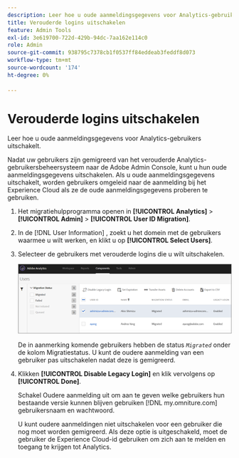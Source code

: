 ```yaml
---
description: Leer hoe u oude aanmeldingsgegevens voor Analytics-gebruikers uitschakelt.
title: Verouderde logins uitschakelen
feature: Admin Tools
exl-id: 3e619700-722d-429b-94dc-7aa162e114c0
role: Admin
source-git-commit: 938795c7378cb1f0537ff84eddeab3feddf8d073
workflow-type: tm+mt
source-wordcount: '174'
ht-degree: 0%

---
```


# Verouderde logins uitschakelen

Leer hoe u oude aanmeldingsgegevens voor Analytics-gebruikers uitschakelt.

Nadat uw gebruikers zijn gemigreerd van het verouderde Analytics-gebruikersbeheersysteem naar de Adobe Admin Console, kunt u hun oude aanmeldingsgegevens uitschakelen. Als u oude aanmeldingsgegevens uitschakelt, worden gebruikers omgeleid naar de aanmelding bij het Experience Cloud als ze de oude aanmeldingsgegevens proberen te gebruiken.

1. Het migratiehulpprogramma openen in **[!UICONTROL Analytics]** > **[!UICONTROL Admin]** > **[!UICONTROL User ID Migration]**.
1. In de [!DNL User Information] , zoekt u het domein met de gebruikers waarmee u wilt werken, en klikt u op **[!UICONTROL Select Users]**.
1. Selecteer de gebruikers met verouderde logins die u wilt uitschakelen.

   ![](/help/admin/admin/user-management2/user-migration/assets/user-info.png)

   De in aanmerking komende gebruikers hebben de status *`Migrated`* onder de kolom Migratiestatus. U kunt de oudere aanmelding van een gebruiker pas uitschakelen nadat deze is gemigreerd.
1. Klikken **[!UICONTROL Disable Legacy Login]** en klik vervolgens op **[!UICONTROL Done]**.

   Schakel Oudere aanmelding uit om aan te geven welke gebruikers hun bestaande versie kunnen blijven gebruiken [!DNL my.omniture.com] gebruikersnaam en wachtwoord.

   U kunt oudere aanmeldingen niet uitschakelen voor een gebruiker die nog moet worden gemigreerd. Als deze optie is uitgeschakeld, moet de gebruiker de Experience Cloud-id gebruiken om zich aan te melden en toegang te krijgen tot Analytics.
